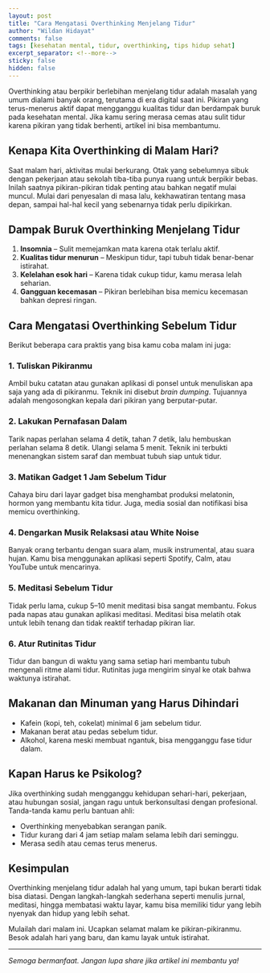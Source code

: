 ```yaml
---
layout: post  
title: "Cara Mengatasi Overthinking Menjelang Tidur"  
author: "Wildan Hidayat"  
comments: false  
tags: [kesehatan mental, tidur, overthinking, tips hidup sehat]  
excerpt_separator: <!--more-->  
sticky: false  
hidden: false 
---
```


Overthinking atau berpikir berlebihan menjelang tidur adalah masalah yang umum dialami banyak orang, terutama di era digital saat ini. Pikiran yang terus-menerus aktif dapat mengganggu kualitas tidur dan berdampak buruk pada kesehatan mental. Jika kamu sering merasa cemas atau sulit tidur karena pikiran yang tidak berhenti, artikel ini bisa membantumu.

<!--more-->

## Kenapa Kita Overthinking di Malam Hari?

Saat malam hari, aktivitas mulai berkurang. Otak yang sebelumnya sibuk dengan pekerjaan atau sekolah tiba-tiba punya ruang untuk berpikir bebas. Inilah saatnya pikiran-pikiran tidak penting atau bahkan negatif mulai muncul. Mulai dari penyesalan di masa lalu, kekhawatiran tentang masa depan, sampai hal-hal kecil yang sebenarnya tidak perlu dipikirkan.

## Dampak Buruk Overthinking Menjelang Tidur

1. **Insomnia** – Sulit memejamkan mata karena otak terlalu aktif.
2. **Kualitas tidur menurun** – Meskipun tidur, tapi tubuh tidak benar-benar istirahat.
3. **Kelelahan esok hari** – Karena tidak cukup tidur, kamu merasa lelah seharian.
4. **Gangguan kecemasan** – Pikiran berlebihan bisa memicu kecemasan bahkan depresi ringan.

## Cara Mengatasi Overthinking Sebelum Tidur

Berikut beberapa cara praktis yang bisa kamu coba malam ini juga:

### 1. Tuliskan Pikiranmu

Ambil buku catatan atau gunakan aplikasi di ponsel untuk menuliskan apa saja yang ada di pikiranmu. Teknik ini disebut *brain dumping*. Tujuannya adalah mengosongkan kepala dari pikiran yang berputar-putar.

### 2. Lakukan Pernafasan Dalam

Tarik napas perlahan selama 4 detik, tahan 7 detik, lalu hembuskan perlahan selama 8 detik. Ulangi selama 5 menit. Teknik ini terbukti menenangkan sistem saraf dan membuat tubuh siap untuk tidur.

### 3. Matikan Gadget 1 Jam Sebelum Tidur

Cahaya biru dari layar gadget bisa menghambat produksi melatonin, hormon yang membantu kita tidur. Juga, media sosial dan notifikasi bisa memicu overthinking.

### 4. Dengarkan Musik Relaksasi atau White Noise

Banyak orang terbantu dengan suara alam, musik instrumental, atau suara hujan. Kamu bisa menggunakan aplikasi seperti Spotify, Calm, atau YouTube untuk mencarinya.

### 5. Meditasi Sebelum Tidur

Tidak perlu lama, cukup 5–10 menit meditasi bisa sangat membantu. Fokus pada napas atau gunakan aplikasi meditasi. Meditasi bisa melatih otak untuk lebih tenang dan tidak reaktif terhadap pikiran liar.

### 6. Atur Rutinitas Tidur

Tidur dan bangun di waktu yang sama setiap hari membantu tubuh mengenali ritme alami tidur. Rutinitas juga mengirim sinyal ke otak bahwa waktunya istirahat.

## Makanan dan Minuman yang Harus Dihindari

- Kafein (kopi, teh, cokelat) minimal 6 jam sebelum tidur.  
- Makanan berat atau pedas sebelum tidur.  
- Alkohol, karena meski membuat ngantuk, bisa mengganggu fase tidur dalam.

## Kapan Harus ke Psikolog?

Jika overthinking sudah mengganggu kehidupan sehari-hari, pekerjaan, atau hubungan sosial, jangan ragu untuk berkonsultasi dengan profesional. Tanda-tanda kamu perlu bantuan ahli:
- Overthinking menyebabkan serangan panik.  
- Tidur kurang dari 4 jam setiap malam selama lebih dari seminggu.  
- Merasa sedih atau cemas terus menerus.  

## Kesimpulan

Overthinking menjelang tidur adalah hal yang umum, tapi bukan berarti tidak bisa diatasi. Dengan langkah-langkah sederhana seperti menulis jurnal, meditasi, hingga membatasi waktu layar, kamu bisa memiliki tidur yang lebih nyenyak dan hidup yang lebih sehat.

Mulailah dari malam ini. Ucapkan selamat malam ke pikiran-pikiranmu. Besok adalah hari yang baru, dan kamu layak untuk istirahat.

---

*Semoga bermanfaat. Jangan lupa share jika artikel ini membantu ya!*
